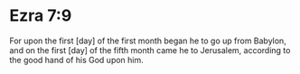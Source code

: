 # Ezra 7:9

For upon the first [day] of the first month began he to go up from Babylon, and on the first [day] of the fifth month came he to Jerusalem, according to the good hand of his God upon him.